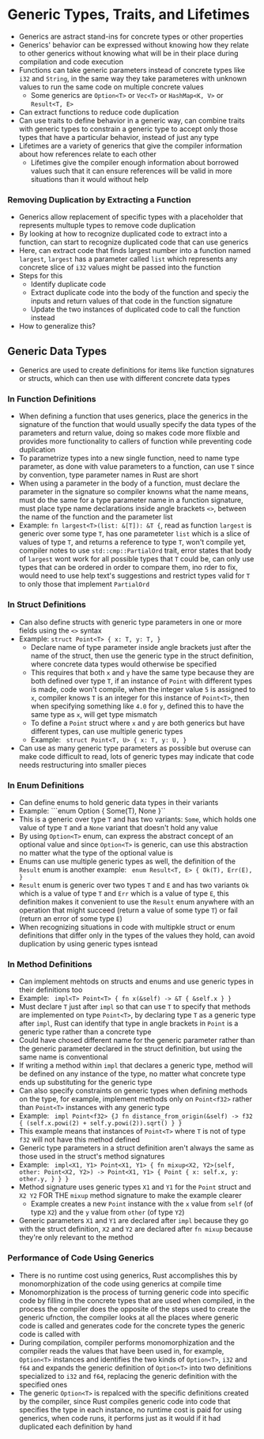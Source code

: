 # Generic Types, Traits, and Lifetimes
- Generics are astract stand-ins for concrete types or other properties
- Generics' behavior can be expressed without knowing how they relate to other generics without knowing what will be in their place during compilation and code execution
- Functions can take generic parameters instead of concrete types like `i32` and `String`, in the same way they take parameteres with unknown values to run the same code on multiple concrete values
   - Some generics are `Option<T>` or `Vec<T>` or `HashMap<K, V>` or `Result<T, E>`
- Can extract functions to reduce code duplication
- Can use traits to define behavior in a generic way, can combine traits with generic types to constrain a generic type to accept only those types that have a particular behavior, instead of just any type
- Lifetimes are a variety of generics that give the compiler information about how references relate to each other
   - Lifetimes give the compiler enough information about borrowed values such that it can ensure references will be valid in more situations than it would without help

### Removing Duplication by Extracting a Function
- Generics allow replacement of specific types with a placeholder that represents multuple types to remove code duplication
- By looking at how to recognize duplicated code to extract into a function, can start to recognize duplicated code that can use generics
- Here, can extract code that finds largest number into a function named `largest`, `largest` has a parameter called `list` which represents any concrete slice of `i32` values might be passed into the function
- Steps for this
   - Identify duplicate code
   - Extract duplicate code into the body of the function and speciy the inputs and return values of that code in the function signature
   - Update the two instances of duplicated code to call the function instead
- How to generalize this?

## Generic Data Types
- Generics are used to create definitions for items like function signatures or structs, which can then use with different concrete data types

### In Function Definitions
- When defining a function that uses generics, place the generics in the signature of the function that would usually specify the data types of the parameters and return value, doing so makes code more flixble and provides more functionality to callers of function while preventing code duplication
- To parametrize types into a new single function, need to name type parameter, as done with value parameters to a function, can use `T` since by convention, type parameter names in Rust are short
- When using a parameter in the body of a function, must declare the parameter in the signature so compiler knowns what the name means, must do the same for a type parameter name in a function signature, must place type name declarations inside angle brackets `<>`, between the name of the function and the parameter list
- Example: `fn largest<T>(list: &[T]): &T {`, read as function `largest` is generic over some type `T`, has one parameteter `list` which is a slice of values of type `T`, and returns a reference to type `T`, won't compile yet, compiler notes to use `std::cmp::PartialOrd` trait, error states that body of `largest` wont work for all possible types that `T` could be, can only use types that can be ordered in order to compare them, ino rder to fix, would need to use help text's suggestions and restrict types valid for `T` to only those that implement `PartialOrd`

### In Struct Definitions
- Can also define structs with generic type parameters in one or more fields using the `<>` syntax
- Example:
      ```struct Point<T> {
          x: T,
          y: T,
      }```
   - Declare name of type parameter inside angle brackets just after the name of the struct, then use the generic type in the struct definition, where concrete data types would otherwise be specified
   - This requires that both `x` and `y` have the same type because they are both defined over type `T`, if an instance of `Point` with different types is made, code won't compile, when the integer value `5` is assigned to `x`, compiler knows `T` is an integer for this instance of `Point<T>`, then when specifying something like `4.0` for `y`, defined this to have the same type as `x`, will get type mismatch
   - To define a `Point` struct where `x` and `y` are both generics but have different types, can use multiple generic types
   - Example: ```
         struct Point<T, U> {
             x: T,
             y: U,
         }```
- Can use as many generic type parameters as possible but overuse can make code difficult to read, lots of generic types may indicate that code needs restructuring into smaller pieces

### In Enum Definitions
- Can define enums to hold generic data types in their variants
- Example: 
         ```enum Option<T> {
             Some(T),
             None
         }``
- This is a generic over type `T` and has two variants: `Some`, which holds one value of type `T` and a `None` variant that doesn't hold any value
- By using `Option<T>` enum, can express the abstract concept of an optional value and since `Option<T>` is generic, can use this abstraction no matter what the type of the optional value is
- Enums can use multiple generic types as well, the definition of the `Result` enum is another example: ```
            enum Result<T, E> {
                Ok(T),
                Err(E),
            }```
- `Result` enum is generic over two types `T` and `E` and has two variants `Ok` which is a value of type `T` and `Err` which is a value of type `E`, this definition makes it convenient to use the `Result` enum anywhere with an operation that might succeed (return a value of some type `T`) or fail (return an error of some type `E`)
- When recognizing situations in code with multipkle struct or enum definitions that differ only in the types of the values they hold, can avoid duplication by using generic types isntead


### In Method Definitions
- Can implement mehtods on structs and enums and use generic types in their definitions too
- Example: ```
         impl<T> Point<T> {
             fn x(&self) -> &T {
                 &self.x
             }
         }```
- Must declare `T` just after `impl` so that can use `T` to specify that methods are implemented on type `Point<T>`, by declaring type `T` as a generic type after `impl`, Rust can identify that type in angle brackets in `Point` is a generic type rather than a concrete type
- Could have chosed different name for the generic parameter rather than the generic parameter declared in the struct definition, but using the same name is conventional
- If writing a method within `impl` that declares a generic type, method will be defined on any instance of the type, no matter what concrete type ends up substituting for the generic type
- Can also specify constraints on generic types when defining methods on the type, for example, implement methods only on `Point<f32>` rather than `Point<T>` instances with any generic type
- Example: ```
         impl Point<f32> {J
             fn distance_from_origin(&self) -> f32 {
                 (self.x.powi(2) + self.y.powi(2)).sqrt()
             }
         }```
- This example means that instances of `Point<T>` where `T` is not of type `f32` will not have this method defined
- Generic type parameters in a struct definition aren't always the same as those used in the struct's method signatures
- Example: ```
         impl<X1, Y1> Point<X1, Y1> {
             fn mixup<X2, Y2>(self, other: Point<X2, Y2>) -> Point<X1, Y1> {
                 Point {
                     x: self.x,
                     y: other.y,
                 }
             }
         }```
- Method signature uses generic types `X1` and `Y1` for the `Point` struct and `X2 Y2` FOR THE `mixup` method signature to make the example clearer
   - Example creates a new `Point` instance with the `x` value from `self` (of type `X2`) and the `y` value from `other` (of type `Y2`)
- Generic parameters `X1` and `Y1` are declared after `impl` because they go with the struct definition, `X2` and `Y2` are declared after `fn mixup` because they're only relevant to the method

### Performance of Code Using Generics
- There is no runtime cost using generics, Rust accomplishes this by monomorphization of the code using generics at compile time
- Monomorphization is the process of turning generic code into specific code by filling in the concrete types that are used when compiled, in the process the compiler does the opposite of the steps used to create the generic ufnction, the compiler looks at all the places where generic code is called and generates code for the concrete types the generic code is called with
- During compilation, compiler performs monomorphization and the compiler reads the values that have been used in, for example, `Option<T>` instances and identifies the two kinds of `Option<T>`, `i32` and `f64` and expands the generic definition of `Option<T>` into two definitions specialized to `i32` and `f64`, replacing the generic definition with the specified ones
- The generic `Option<T>` is repalced with the specific definitions created by the compiler, since Rust compiles generic code into code that specifies the type in each instance, no runtime cost is paid for using generics, when code runs, it performs just as it would if it had duplicated each definition by hand
